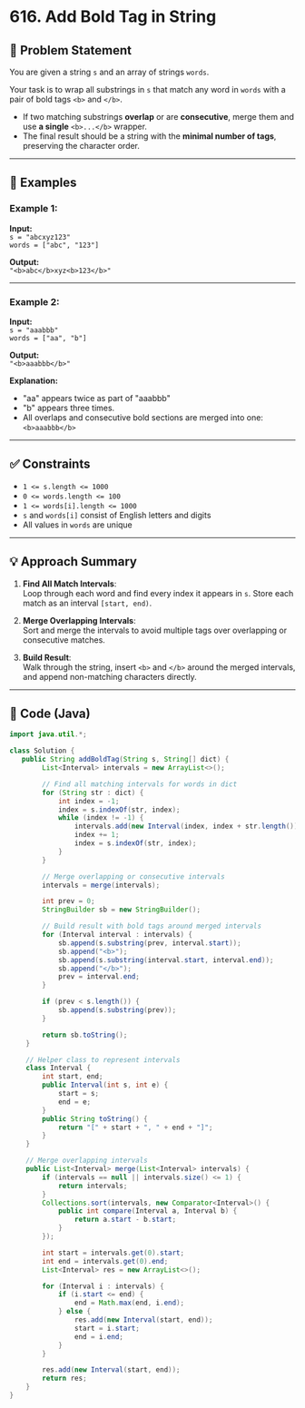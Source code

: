 # 616. Add Bold Tag in String

## 🧩 Problem Statement

You are given a string `s` and an array of strings `words`.

Your task is to wrap all substrings in `s` that match any word in `words` with a pair of bold tags `<b>` and `</b>`.

- If two matching substrings **overlap** or are **consecutive**, merge them and use **a single** `<b>...</b>` wrapper.
- The final result should be a string with the **minimal number of tags**, preserving the character order.

---

## 🧪 Examples

### Example 1:

**Input:**  
`s = "abcxyz123"`  
`words = ["abc", "123"]`

**Output:**  
`"<b>abc</b>xyz<b>123</b>"`

---

### Example 2:

**Input:**  
`s = "aaabbb"`  
`words = ["aa", "b"]`

**Output:**  
`"<b>aaabbb</b>"`

**Explanation:**

- "aa" appears twice as part of "aaabbb"
- "b" appears three times.
- All overlaps and consecutive bold sections are merged into one: `<b>aaabbb</b>`

---

## ✅ Constraints

- `1 <= s.length <= 1000`
- `0 <= words.length <= 100`
- `1 <= words[i].length <= 1000`
- `s` and `words[i]` consist of English letters and digits
- All values in `words` are unique

---

## 💡 Approach Summary

1. **Find All Match Intervals**:  
   Loop through each word and find every index it appears in `s`. Store each match as an interval `[start, end)`.

2. **Merge Overlapping Intervals**:  
   Sort and merge the intervals to avoid multiple tags over overlapping or consecutive matches.

3. **Build Result**:  
   Walk through the string, insert `<b>` and `</b>` around the merged intervals, and append non-matching characters directly.

---

## 📝 Code (Java)

```java
import java.util.*;

class Solution {
   public String addBoldTag(String s, String[] dict) {
        List<Interval> intervals = new ArrayList<>();

        // Find all matching intervals for words in dict
        for (String str : dict) {
        	int index = -1;
        	index = s.indexOf(str, index);
        	while (index != -1) {
        		intervals.add(new Interval(index, index + str.length()));
        		index += 1;
        		index = s.indexOf(str, index);
        	}
        }

        // Merge overlapping or consecutive intervals
        intervals = merge(intervals);

        int prev = 0;
        StringBuilder sb = new StringBuilder();

        // Build result with bold tags around merged intervals
        for (Interval interval : intervals) {
        	sb.append(s.substring(prev, interval.start));
        	sb.append("<b>");
        	sb.append(s.substring(interval.start, interval.end));
        	sb.append("</b>");
        	prev = interval.end;
        }

        if (prev < s.length()) {
        	sb.append(s.substring(prev));
        }

        return sb.toString();
    }

	// Helper class to represent intervals
	class Interval {
		int start, end;
		public Interval(int s, int e) {
			start = s;
			end = e;
		}
		public String toString() {
			return "[" + start + ", " + end + "]";
		}
	}

	// Merge overlapping intervals
	public List<Interval> merge(List<Interval> intervals) {
        if (intervals == null || intervals.size() <= 1) {
            return intervals;
        }
        Collections.sort(intervals, new Comparator<Interval>() {
            public int compare(Interval a, Interval b) {
                return a.start - b.start;
            }
        });

        int start = intervals.get(0).start;
        int end = intervals.get(0).end;
        List<Interval> res = new ArrayList<>();

        for (Interval i : intervals) {
            if (i.start <= end) {
                end = Math.max(end, i.end);
            } else {
                res.add(new Interval(start, end));
                start = i.start;
                end = i.end;
            }
        }

        res.add(new Interval(start, end));
        return res;
    }
}
```
